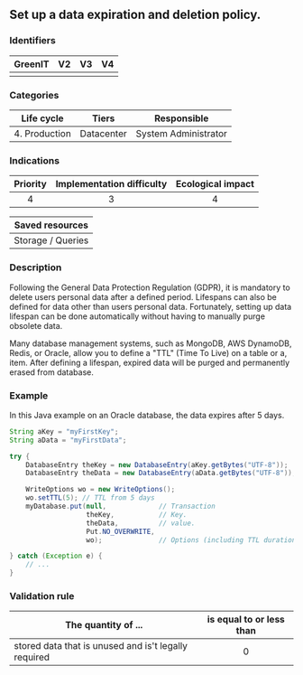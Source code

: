 ## Set up a data expiration and deletion policy.

### Identifiers

| GreenIT | V2  | V3  | V4  |
| :-----: | :-: | :-: | :-: |
|         |     |     |     |

### Categories

|  Life cycle   |   Tiers    |     Responsible      |
| :-----------: | :--------: | :------------------: |
| 4. Production | Datacenter | System Administrator |

### Indications

| Priority | Implementation difficulty | Ecological impact |
| :------: | :-----------------------: | :---------------: |
|    4     |             3             |         4         |

|  Saved resources  |
| :---------------: |
| Storage / Queries |

### Description

Following the General Data Protection Regulation (GDPR), it is mandatory to delete users personal data after a defined period.
Lifespans can also be defined for data other than users personal data.
Fortunately, setting up data lifespan can be done automatically without having to manually purge obsolete data.

Many database management systems, such as MongoDB, AWS DynamoDB, Redis, or Oracle, allow you to define a "TTL" (Time To Live) on a table or a, item. After defining a lifespan, expired data will be purged and permanently erased from database.

### Example

In this Java example on an Oracle database, the data expires after 5 days.

```java
String aKey = "myFirstKey";
String aData = "myFirstData";

try {
    DatabaseEntry theKey = new DatabaseEntry(aKey.getBytes("UTF-8"));
    DatabaseEntry theData = new DatabaseEntry(aData.getBytes("UTF-8"));

    WriteOptions wo = new WriteOptions();
    wo.setTTL(5); // TTL from 5 days
    myDatabase.put(null,             // Transaction
                   theKey,           // Key.
                   theData,          // value.
                   Put.NO_OVERWRITE,
                   wo);              // Options (including TTL duration).

} catch (Exception e) {
    // ...
}
```

### Validation rule

| The quantity of ...                                  | is equal to or less than |
| ---------------------------------------------------- | :----------------------: |
| stored data that is unused and is't legally required |            0             |
